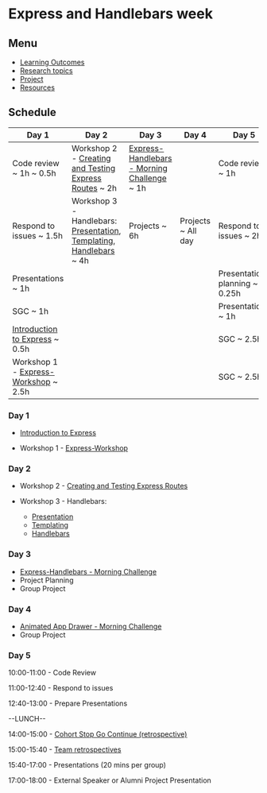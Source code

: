 # Express and Handlebars week

## Menu

- [Learning Outcomes](./learning-outcomes.md)
- [Research topics](./research-afternoon.md)
- [Project](./project.md)
- [Resources](./resources.md)

## Schedule

| Day 1                                                                                          | Day 2                                                                                                                                                                                                                                                          | Day 3                                                                                                            | Day 4              | Day 5                         |
| ---------------------------------------------------------------------------------------------- | -------------------------------------------------------------------------------------------------------------------------------------------------------------------------------------------------------------------------------------------------------------- | ---------------------------------------------------------------------------------------------------------------- | ------------------ | ----------------------------- |
| Code review ~ 1h ~ 0.5h                                                                        | Workshop 2 - [Creating and Testing Express Routes](https://github.com/foundersandcoders/express-and-testing-workshop) ~ 2h                                                                                                                                     | [Express-Handlebars - Morning Challenge](https://github.com/foundersandcoders/express-handlebars-challenge) ~ 1h |                    | Code review ~ 1h              |
| Respond to issues ~ 1.5h                                                                       | Workshop 3 - Handlebars: [Presentation](https://docs.google.com/presentation/d/1AHAMQxpudl0zwwR2yADIoB7Luf58urJpKaqqTb1dhu0/edit?usp=sharing), [Templating](https://github.com/m4v15/templating/), [Handlebars](https://github.com/m4v15/country-express) ~ 4h | Projects ~ 6h                                                                                                    | Projects ~ All day | Respond to issues ~ 2h        |
| Presentations ~ 1h                                                                             |                                                                                                                                                                                                                                                                |                                                                                                                  |                    | Presentation planning ~ 0.25h |
| SGC ~ 1h                                                                                       |                                                                                                                                                                                                                                                                |                                                                                                                  |                    | Presentations ~ 1h            |
| [Introduction to Express](https://github.com/foundersandcoders/introduction-to-express) ~ 0.5h |                                                                                                                                                                                                                                                                |                                                                                                                  |                    | SGC ~ 2.5h                    |
| Workshop 1 - [Express-Workshop](https://github.com/foundersandcoders/express-workshop) ~ 2.5h  |                                                                                                                                                                                                                                                                |                                                                                                                  |                    | SGC ~ 2.5h                    |

### Day 1

- [Introduction to Express](https://github.com/foundersandcoders/introduction-to-express)

- Workshop 1 - [Express-Workshop](https://github.com/foundersandcoders/express-workshop)

### Day 2

- Workshop 2 - [Creating and Testing Express Routes](https://github.com/foundersandcoders/express-and-testing-workshop)

- Workshop 3 - Handlebars:
  - [Presentation](https://docs.google.com/presentation/d/1AHAMQxpudl0zwwR2yADIoB7Luf58urJpKaqqTb1dhu0/edit?usp=sharing)
  - [Templating](https://github.com/m4v15/templating/)
  - [Handlebars](https://github.com/m4v15/country-express)

### Day 3

- [Express-Handlebars - Morning Challenge](https://github.com/foundersandcoders/express-handlebars-challenge)
- Project Planning
- Group Project

### Day 4

- [Animated App Drawer - Morning Challenge](https://github.com/foundersandcoders/morning-challenge-animated-app-drawer)
- Group Project

### Day 5

10:00-11:00 - Code Review

11:00-12:40 - Respond to issues

12:40-13:00 - Prepare Presentations

--LUNCH--

14:00-15:00 - [Cohort Stop Go Continue
(retrospective)](./retrospectives.md#cohort-retrospective)

15:00-15:40 - [Team retrospectives](./retrospectives.md#team-retrospective)

15:40-17:00 - Presentations (20 mins per group)

17:00-18:00 - External Speaker or Alumni Project Presentation
